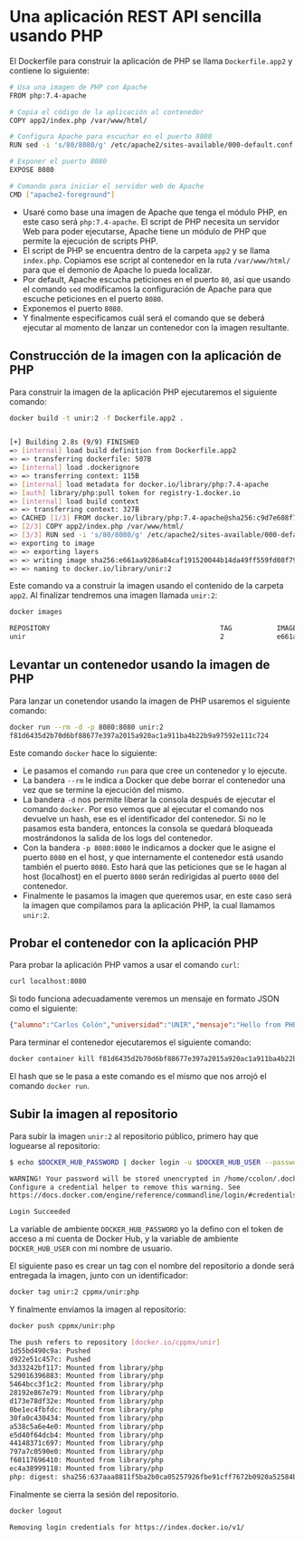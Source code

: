 # Una aplicación REST API sencilla usando PHP

El Dockerfile para construir la aplicación de PHP se llama `Dockerfile.app2` y contiene lo siguiente:

```bash
# Usa una imagen de PHP con Apache
FROM php:7.4-apache

# Copia el código de la aplicación al contenedor
COPY app2/index.php /var/www/html/

# Configura Apache para escuchar en el puerto 8080
RUN sed -i 's/80/8080/g' /etc/apache2/sites-available/000-default.conf /etc/apache2/ports.conf

# Exponer el puerto 8080
EXPOSE 8080

# Comando para iniciar el servidor web de Apache
CMD ["apache2-foreground"]
```

- Usaré como base una imagen de Apache que tenga el módulo PHP, en este caso será `php:7.4-apache`. El script de PHP necesita un servidor Web para poder ejecutarse, Apache tiene un módulo de PHP que permite la ejecución de scripts PHP.
- El script de PHP se encuentra dentro de la carpeta `app2` y se llama `index.php`. Copiamos ese script al contenedor en la ruta `/var/www/html/` para que el demonio de Apache lo pueda localizar.
- Por default, Apache escucha peticiones en el puerto `80`, así que usando el comando `sed` modificamos la configuración de Apache para que escuche peticiones en el puerto `8080`.
- Exponemos el puerto `8080`.
- Y finalmente especificamos cuál será el comando que se deberá ejecutar al momento de lanzar un contenedor con la imagen resultante.

## Construcción de la imagen con la aplicación de PHP

Para construir la imagen de la aplicación PHP ejecutaremos el siguiente comando:

```bash
docker build -t unir:2 -f Dockerfile.app2 .


[+] Building 2.8s (9/9) FINISHED                                                                      docker:default
=> [internal] load build definition from Dockerfile.app2                                                       0.0s
=> => transferring dockerfile: 507B                                                                            0.0s
=> [internal] load .dockerignore                                                                               0.1s
=> => transferring context: 115B                                                                               0.0s
=> [internal] load metadata for docker.io/library/php:7.4-apache                                               2.2s
=> [auth] library/php:pull token for registry-1.docker.io                                                      0.0s
=> [internal] load build context                                                                               0.0s
=> => transferring context: 327B                                                                               0.0s
=> CACHED [1/3] FROM docker.io/library/php:7.4-apache@sha256:c9d7e608f73832673479770d66aacc8100011ec751d1905f  0.0s
=> [2/3] COPY app2/index.php /var/www/html/                                                                    0.1s
=> [3/3] RUN sed -i 's/80/8080/g' /etc/apache2/sites-available/000-default.conf /etc/apache2/ports.conf        0.3s
=> exporting to image                                                                                          0.0s
=> => exporting layers                                                                                         0.0s
=> => writing image sha256:e661aa9286a84caf191520044b14da49ff559fd08f79182198baaa905a2fe2ee                    0.0s
=> => naming to docker.io/library/unir:2
```

Este comando va a construir la imagen usando el contenido de la carpeta `app2`. Al finalizar tendremos una imagen llamada `unir:2`:

```bash
docker images

REPOSITORY                                          TAG           IMAGE ID       CREATED          SIZE
unir                                                2             e661aa9286a8   3 minutes ago    453MB
```

## Levantar un contenedor usando la imagen de PHP

Para lanzar un conetendor usando la imagen de PHP usaremos el siguiente comando:

```bash
docker run --rm -d -p 8080:8080 unir:2
f81d6435d2b70d6bf88677e397a2015a920ac1a911ba4b22b9a97592e111c724
```

Este comando `docker` hace lo siguiente:

- Le pasamos el comando `run` para que cree un contenedor y lo ejecute.
- La bandera `--rm` le indica a Docker que debe borrar el contenedor una vez que se termine la ejecución del mismo.
- La bandera `-d` nos permite liberar la consola después de ejecutar el comando `docker`. Por eso vemos que al ejecutar el comando nos devuelve un hash, ese es el identificador del contenedor. Si no le pasamos esta bandera, entonces la consola se quedará bloqueada mostrándonos la salida de los logs del contenedor.
- Con la bandera `-p 8080:8080` le indicamos a docker que le asigne el puerto `8080` en el host, y que internamente el contenedor está usando también el puerto `8080`. Esto hará que las peticiones que se le hagan al host (localhost) en el puerto `8080` serán redirigidas al puerto `8080` del contenedor.
- Finalmente le pasamos la imagen que queremos usar, en este caso será la imagen que compilamos para la aplicación PHP, la cual llamamos `unir:2`.

## Probar el contenedor con la aplicación PHP

Para probar la aplicación PHP vamos a usar el comando `curl`:

```bash
curl localhost:8080
```

Si todo funciona adecuadamente veremos un mensaje en formato JSON como el siguiente:

```json
{"alumno":"Carlos Colón","universidad":"UNIR","mensaje":"Hello from PHP API!","maestria":"Desarrollo y Operaciones de Software (DevOps)","materia":"Contenedores"}
```

Para terminar el contenedor ejecutaremos el siguiente comando:

```bash
docker container kill f81d6435d2b70d6bf88677e397a2015a920ac1a911ba4b22b9a97592e111c724
```

El hash que se le pasa a este comando es el mismo que nos arrojó el comando `docker run`.

## Subir la imagen al repositorio

Para subir la imagen `unir:2` al repositorio público, primero hay que loguearse al repositorio:

```bash
$ echo $DOCKER_HUB_PASSWORD | docker login -u $DOCKER_HUB_USER --password-stdin

WARNING! Your password will be stored unencrypted in /home/ccolon/.docker/config.json.
Configure a credential helper to remove this warning. See
https://docs.docker.com/engine/reference/commandline/login/#credentials-store

Login Succeeded
```

La variable de ambiente `DOCKER_HUB_PASSWORD` yo la defino con el token de acceso a mi cuenta de Docker Hub, y la variable de ambiente `DOCKER_HUB_USER` con mi nombre de usuario.

El siguiente paso es crear un tag con el nombre del repositorio a donde será entregada la imagen, junto con un identificador:

```bash
docker tag unir:2 cppmx/unir:php
```

Y finalmente enviamos la imagen al repositorio:

```bash
docker push cppmx/unir:php

The push refers to repository [docker.io/cppmx/unir]
1d55bd490c9a: Pushed
d922e51c457c: Pushed
3d33242bf117: Mounted from library/php
529016396883: Mounted from library/php
5464bcc3f1c2: Mounted from library/php
28192e867e79: Mounted from library/php
d173e78df32e: Mounted from library/php
0be1ec4fbfdc: Mounted from library/php
30fa0c430434: Mounted from library/php
a538c5a6e4e0: Mounted from library/php
e5d40f64dcb4: Mounted from library/php
44148371c697: Mounted from library/php
797a7c0590e0: Mounted from library/php
f60117696410: Mounted from library/php
ec4a38999118: Mounted from library/php
php: digest: sha256:637aaa8811f5ba2b0ca05257926fbe91cff7672b0920a52584b57c411b76386b size: 3450
```

Finalmente se cierra la sesión del repositorio.

```bash
docker logout

Removing login credentials for https://index.docker.io/v1/
```

